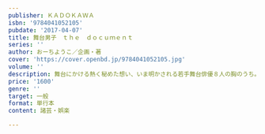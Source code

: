 ```yaml
---
publisher: ＫＡＤＯＫＡＷＡ
isbn: '9784041052105'
pubdate: '2017-04-07'
title: 舞台男子　ｔｈｅ　ｄｏｃｕｍｅｎｔ
series: ''
author: おーちようこ／企画・著
cover: 'https://cover.openbd.jp/9784041052105.jpg'
volume: ''
description: 舞台にかける熱く秘めた想い、いま明かされる若手舞台俳優８人の胸のうち。
price: '1600'
genre: ''
target: 一般
format: 単行本
content: 諸芸・娯楽

---
```

